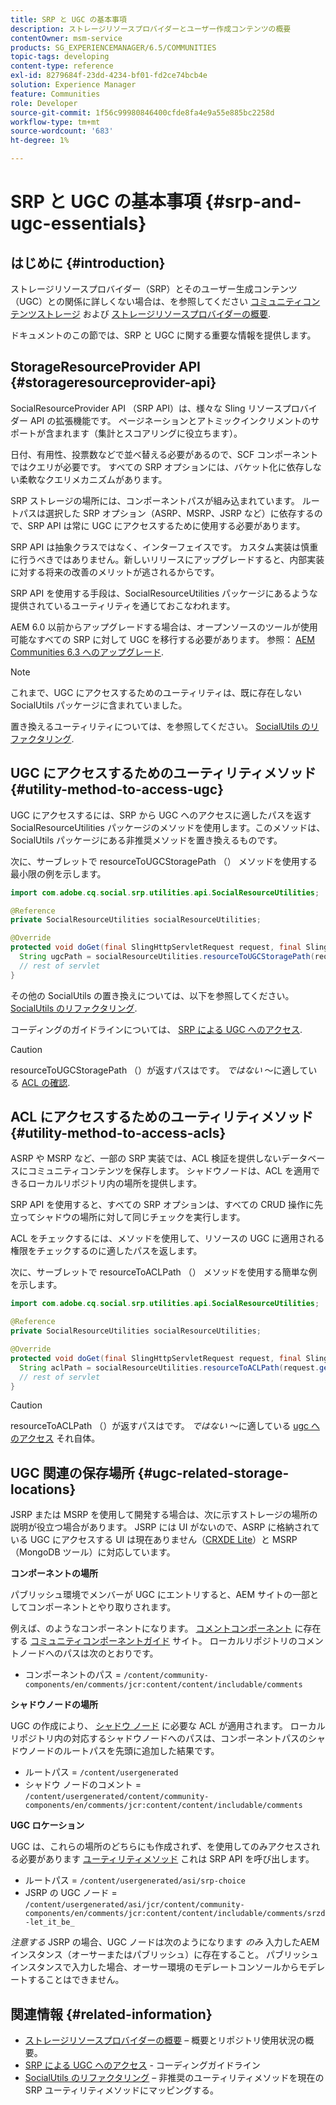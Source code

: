 ```yaml
---
title: SRP と UGC の基本事項
description: ストレージリソースプロバイダーとユーザー作成コンテンツの概要
contentOwner: msm-service
products: SG_EXPERIENCEMANAGER/6.5/COMMUNITIES
topic-tags: developing
content-type: reference
exl-id: 8279684f-23dd-4234-bf01-fd2ce74bcb4e
solution: Experience Manager
feature: Communities
role: Developer
source-git-commit: 1f56c99980846400cfde8fa4e9a55e885bc2258d
workflow-type: tm+mt
source-wordcount: '683'
ht-degree: 1%

---
```


# SRP と UGC の基本事項 {#srp-and-ugc-essentials}

## はじめに {#introduction}

ストレージリソースプロバイダー（SRP）とそのユーザー生成コンテンツ（UGC）との関係に詳しくない場合は、を参照してください [コミュニティコンテンツストレージ](working-with-srp.md) および [ストレージリソースプロバイダーの概要](srp.md).

ドキュメントのこの節では、SRP と UGC に関する重要な情報を提供します。

## StorageResourceProvider API {#storageresourceprovider-api}

SocialResourceProvider API （SRP API）は、様々な Sling リソースプロバイダー API の拡張機能です。 ページネーションとアトミックインクリメントのサポートが含まれます（集計とスコアリングに役立ちます）。

日付、有用性、投票数などで並べ替える必要があるので、SCF コンポーネントではクエリが必要です。 すべての SRP オプションには、バケット化に依存しない柔軟なクエリメカニズムがあります。

SRP ストレージの場所には、コンポーネントパスが組み込まれています。 ルートパスは選択した SRP オプション（ASRP、MSRP、JSRP など）に依存するので、SRP API は常に UGC にアクセスするために使用する必要があります。

SRP API は抽象クラスではなく、インターフェイスです。 カスタム実装は慎重に行うべきではありません。新しいリリースにアップグレードすると、内部実装に対する将来の改善のメリットが逃されるからです。

SRP API を使用する手段は、SocialResourceUtilities パッケージにあるような提供されているユーティリティを通じておこなわれます。

AEM 6.0 以前からアップグレードする場合は、オープンソースのツールが使用可能なすべての SRP に対して UGC を移行する必要があります。 参照： [AEM Communities 6.3 へのアップグレード](upgrade.md).

>[!NOTE]
>
>これまで、UGC にアクセスするためのユーティリティは、既に存在しない SocialUtils パッケージに含まれていました。
>
>置き換えるユーティリティについては、を参照してください。 [SocialUtils のリファクタリング](socialutils.md).

## UGC にアクセスするためのユーティリティメソッド {#utility-method-to-access-ugc}

UGC にアクセスするには、SRP から UGC へのアクセスに適したパスを返す SocialResourceUtilities パッケージのメソッドを使用します。このメソッドは、SocialUtils パッケージにある非推奨メソッドを置き換えるものです。

次に、サーブレットで resourceToUGCStoragePath （） メソッドを使用する最小限の例を示します。

```java
import com.adobe.cq.social.srp.utilities.api.SocialResourceUtilities;

@Reference
private SocialResourceUtilities socialResourceUtilities;

@Override
protected void doGet(final SlingHttpServletRequest request, final SlingHttpServletResponse response) throws ServletException, IOException {
  String ugcPath = socialResourceUtilities.resourceToUGCStoragePath(request.getResource());
  // rest of servlet
}
```

その他の SocialUtils の置き換えについては、以下を参照してください。 [SocialUtils のリファクタリング](socialutils.md).

コーディングのガイドラインについては、 [SRP による UGC へのアクセス](accessing-ugc-with-srp.md).

>[!CAUTION]
>
>resourceToUGCStoragePath （）が返すパスはです。 *ではない* ～に適している [ACL の確認](srp.md#for-access-control-acls).

## ACL にアクセスするためのユーティリティメソッド {#utility-method-to-access-acls}

ASRP や MSRP など、一部の SRP 実装では、ACL 検証を提供しないデータベースにコミュニティコンテンツを保存します。 シャドウノードは、ACL を適用できるローカルリポジトリ内の場所を提供します。

SRP API を使用すると、すべての SRP オプションは、すべての CRUD 操作に先立ってシャドウの場所に対して同じチェックを実行します。

ACL をチェックするには、メソッドを使用して、リソースの UGC に適用される権限をチェックするのに適したパスを返します。

次に、サーブレットで resourceToACLPath （） メソッドを使用する簡単な例を示します。

```java
import com.adobe.cq.social.srp.utilities.api.SocialResourceUtilities;

@Reference
private SocialResourceUtilities socialResourceUtilities;

@Override
protected void doGet(final SlingHttpServletRequest request, final SlingHttpServletResponse response) throws ServletException, IOException {
  String aclPath = socialResourceUtilities.resourceToACLPath(request.getResource());
  // rest of servlet
}
```

>[!CAUTION]
>
>resourceToACLPath （）が返すパスはです。 *ではない* ～に適している [ugc へのアクセス](#utility-method-to-access-acls) それ自体。

## UGC 関連の保存場所 {#ugc-related-storage-locations}

JSRP または MSRP を使用して開発する場合は、次に示すストレージの場所の説明が役立つ場合があります。 JSRP には UI がないので、ASRP に格納されている UGC にアクセスする UI は現在ありません（[CRXDE Lite](../../help/sites-developing/developing-with-crxde-lite.md)）と MSRP （MongoDB ツール）に対応しています。

**コンポーネントの場所**

パブリッシュ環境でメンバーが UGC にエントリすると、AEM サイトの一部としてコンポーネントとやり取りされます。

例えば、のようなコンポーネントになります。 [コメントコンポーネント](http://localhost:4502/content/community-components/en/comments.html) に存在する [コミュニティコンポーネントガイド](components-guide.md) サイト。 ローカルリポジトリのコメントノードへのパスは次のとおりです。

* コンポーネントのパス = `/content/community-components/en/comments/jcr:content/content/includable/comments`

**シャドウノードの場所**

UGC の作成により、 [シャドウ ノード](srp.md#about-shadow-nodes-in-jcr) に必要な ACL が適用されます。 ローカルリポジトリ内の対応するシャドウノードへのパスは、コンポーネントパスのシャドウノードのルートパスを先頭に追加した結果です。

* ルートパス = `/content/usergenerated`
* シャドウ ノードのコメント = `/content/usergenerated/content/community-components/en/comments/jcr:content/content/includable/comments`

**UGC ロケーション**

UGC は、これらの場所のどちらにも作成されず、を使用してのみアクセスされる必要があります [ユーティリティメソッド](#utility-method-to-access-ugc) これは SRP API を呼び出します。

* ルートパス = `/content/usergenerated/asi/srp-choice`
* JSRP の UGC ノード = `/content/usergenerated/asi/jcr/content/community-components/en/comments/jcr:content/content/includable/comments/srzd-let_it_be_`

*注意する* JSRP の場合、UGC ノードは次のようになります *のみ* 入力したAEM インスタンス（オーサーまたはパブリッシュ）に存在すること。 パブリッシュインスタンスで入力した場合、オーサー環境のモデレートコンソールからモデレートすることはできません。

## 関連情報 {#related-information}

* [ストレージリソースプロバイダーの概要](srp.md)  – 概要とリポジトリ使用状況の概要。
* [SRP による UGC へのアクセス](accessing-ugc-with-srp.md) - コーディングガイドライン
* [SocialUtils のリファクタリング](socialutils.md)  – 非推奨のユーティリティメソッドを現在の SRP ユーティリティメソッドにマッピングする。
